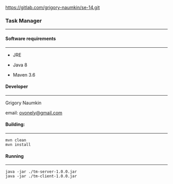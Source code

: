 https://gitlab.com/grigory-naumkin/se-14.git

### Task Manager
***


#### Software requirements
***
- JRE

- Java 8

- Maven 3.6

#### Developer
***
Grigory Naumkin

email: <ovonely@gmail.com>

#### Building:
***
    mvn clean
    mvn install

#### Running
***
    java -jar ./tm-server-1.0.0.jar
    java -jar ./tm-client-1.0.0.jar
    


